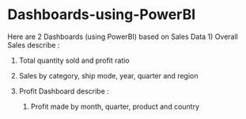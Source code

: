 # Dashboards-using-PowerBI
Here are 2 Dashboards (using PowerBI) based on Sales Data
1)
  Overall Sales describe : 
  1) Total quantity sold and profit ratio
  2) Sales by category, ship mode, year, quarter and region

2) 
   Profit Dashboard describe :
   1) Profit made by month, quarter, product and country  
  
